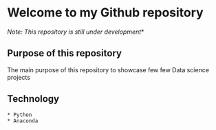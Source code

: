 <!--
**mrraj7/mrraj7** is a ✨ _special_ ✨ repository because its `README.md` (this file) appears on your GitHub profile.
-->

# Welcome to my Github repository

 *Note: This repository is still under development**

## Purpose of this repository

The main purpose of this repository to showcase few few Data science projects

## Technology

    * Python
    * Anaconda

